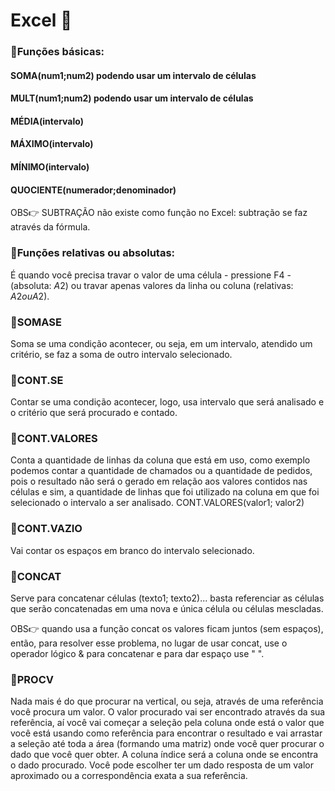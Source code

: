 # Excel 📅

### 📌Funções básicas:

#### SOMA(num1;num2) podendo usar um intervalo de células
#### MULT(num1;num2) podendo usar um intervalo de células
#### MÉDIA(intervalo)
#### MÁXIMO(intervalo)
#### MÍNIMO(intervalo)
#### QUOCIENTE(numerador;denominador)

OBS👉 SUBTRAÇÃO não existe como função no Excel: subtração se faz através da fórmula.

### 📌Funções relativas ou absolutas:

É quando você precisa travar o valor de uma célula - pressione F4 - (absoluta: $A$2) ou travar apenas valores da linha ou coluna (relativas: $A2  ou  A$2).

### 📌SOMASE

Soma se uma condição acontecer, ou seja, em um intervalo, atendido um critério, se faz a soma de outro intervalo selecionado.

### 📌CONT.SE

Contar se uma condição acontecer, logo, usa intervalo que será analisado e o critério que será procurado e contado.

### 📌CONT.VALORES

Conta a quantidade de linhas da coluna que está em uso, como exemplo podemos contar a quantidade de chamados ou a quantidade de pedidos, pois o resultado não será o gerado em relação aos valores contidos nas células e sim, a quantidade de linhas que foi utilizado na coluna em que foi selecionado o intervalo a ser analisado. CONT.VALORES(valor1; valor2)

### 📌CONT.VAZIO

Vai contar os espaços em branco do intervalo selecionado.

### 📌CONCAT

Serve para concatenar células (texto1; texto2)... basta referenciar as células que serão concatenadas em uma nova e única célula ou células mescladas.

 OBS👉 quando usa a função concat os valores ficam juntos (sem espaços), então, para resolver esse problema, no lugar de usar concat, use o operador lógico & para concatenar e para dar espaço use " ".

### 📌PROCV

Nada mais é do que procurar na vertical, ou seja, através de uma referência você procura um valor. O valor procurado vai ser encontrado através da sua referência, aí você vai começar a seleção pela coluna onde está o valor que você está usando como referência para encontrar o resultado e vai arrastar a seleção até toda a área (formando uma matriz) onde você quer procurar o dado que você quer obter. A coluna índice será a coluna onde se encontra o dado procurado. Você pode escolher ter um dado resposta de um valor aproximado ou a correspondência exata a sua referência.

